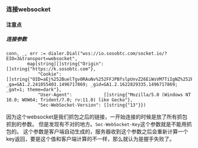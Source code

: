 ### 连接websocket

#### 注意点
##### 连接参数
```
conn, _, err := dialer.Dial("wss://io.sosobtc.com/socket.io/?EIO=3&transport=websocket",
		map[string][]string{"Origin": []string{"https://k.sosobtc.com"},
			"Cookie":                []string{"OID=aEj%252BuelTgv0RAuNv%252FFJPBfslpUnvZ26EiWsVM7TiIgNZ%252FaJQtLXiwjyAsqbnRKA%252BpQ7UkYv1rrO92kq8%252BZ4ifZQex9e7Sbgj7BVy3DtSflfIJd4koi1JTx61ElPwSY8x%7C8dad2860013668cf3e1c4aa6c4e19154; _ga=GA1.2.241055403.1496717869; _gid=GA1.2.1622829335.1496717869; _gat=1; theme=dark"},
			"User-Agent":            []string{"Mozilla/5.0 (Windows NT 10.0; WOW64; Trident/7.0; rv:11.0) like Gecko"},
			"Sec-WebSocket-Version": []string{"13"}})
```
因为这个websocket是我们抓包之后的链接，一开始连接的时候是放了所有抓包抓到的参数。
但是发现有不对的地方。`Sec-WebSocket-Key`这个参数就是不能用抓包的。
这个参数是客户端自动生成的，服务器收到这个参数之后会重新计算一个key返回，要是这个值和客户端计算的不一样，那么就认为是握手失败了。